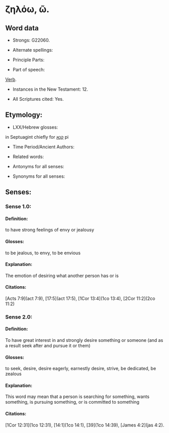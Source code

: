 # ζηλόω, ῶ.

<!-- Status: S3=Needs2ndReview -->
<!-- Lexica used for edits: BDAG, LN, BN, AS  -->

## Word data

* Strongs: G22060.

* Alternate spellings:

* Principle Parts: 

* Part of speech: 

[Verb](http://ugg.readthedocs.io/en/latest/verb.html).

* Instances in the New Testament: 12.

* All Scriptures cited: Yes.

## Etymology: 


* LXX/Hebrew glosses: 

in Septuagint chiefly for [קנא](//en-uhl/H7065) pi

* Time Period/Ancient Authors: 

* Related words: 

* Antonyms for all senses:

* Synonyms for all senses: 

## Senses: 


### Sense  1.0: 

#### Definition: 

to have strong feelings of envy or jealousy 

#### Glosses: 

to be jealous, to envy, to be envious


#### Explanation: 

The emotion of desiring what another person has or is 

#### Citations: 

[Acts 7:9](act 7:9), [17:5](act 17:5), [1Cor 13:4](1co 13:4), [2Cor 11:2](2co 11:2)


### Sense  2.0: 

#### Definition:

To have great interest in and strongly desire something or someone (and as a result seek after and pursue it or them)

#### Glosses: 

to seek, desire, desire eagerly, earnestly desire, strive, be dedicated, be zealous

#### Explanation: 

This word may mean that a person is searching for something, wants something, is pursuing something, or is committed to something

#### Citations:

[1Cor 12:31](1co 12:31), [14:1](1co 14:1), [39](1co 14:39), [James 4:2](jas 4:2). 

 

